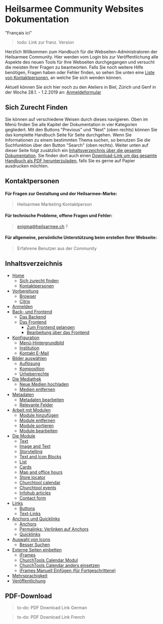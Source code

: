 # Heilsarmee Community Websites Dokumentation

"Français ici"
> todo: Link zur franz. Version

Herzlich Willkommen zum Handbuch für die Webseiten-Administratoren der Heilsarmee Community. Hier werden vom Login bis zur Veröffentlichung alle Aspekte des neuen Tools für Ihre Webseiten durchgegangen und versucht die meisten Ihrer Fragen zu beantworten. Falls Sie noch weitere Hilfe benötigen, Fragen haben oder Fehler finden, so sehen Sie unten eine [Liste von Kontaktpersonen](#kontaktpersonen), an welche Sie sich wenden können.

Aktuell können Sie sich hier noch zu den Ateliers in Biel, Zürich und Genf in der Woche 28.1. - 1.2.2019 an: [Anmeldeformular](https://calendly.com/ateliers-heilsarmee)

## Sich Zurecht Finden

Sie können auf verschiedene Weisen durch dieses navigieren. Oben im Menü finden Sie alle Kapitel der Dokumentation in vier Kategorien gegliedert. Mit den Buttons "Previous" und "Next" (oben rechts) können Sie das komplette Handbuch Seite für Seite durchgehen. Wenn Sie Informationen zu einem bestimmten Thema suchen, so benutzen Sie die Suchfunktion über den Button "Search" (oben rechts). Weiter unten auf dieser Seite folgt zusätzlich ein [Inhaltsverzeichnis über die gesamte Dokumentation](#inhaltsverzeichnis). Sie finden dort auch einen [Download-Link um das gesamte Handbuch als PDF herunterzuladen](#pdf-download), falls Sie es gerne auf Papier ausdrucken möchten.

## Kontaktpersonen

#### Für Fragen zur Gestaltung und der Heilsarmee-Marke:
> Heilsarmee Marketing Kontaktperson

#### Für technische Probleme, offene Fragen und Fehler:
> enigma@heilsarmee.ch ?

#### Für allgemeine, persönliche Unterstützung beim erstellen Ihrer Webseite:
> Erfahrene Benutzer aus der Community

## Inhaltsverzeichnis

- [Home](index.md)
    + [Sich zurecht finden](index.md#sich-zurecht-finden)
    + [Kontaktpersonen](index.md#kontaktpersonen)
- [Vorbereitung](de/00.00-prep.md)
    + [Browser](de/00.00-prep.md#browser)
    + [Citrix](de/00.00-prep.md#citrix)
- [Anmelden](de/00.01-login.md)
- [Back- und Frontend](de/00.02-back-and-front.md)
    + [Das Backend](de/00.02-back-and-front.md#das-backend)
    + [Das Frontend](de/00.02-back-and-front.md#das-frontend)
        * [Zum Frontend gelangen](de/00.02-back-and-front.md#zum-frontend-gelangen)
        * [Bearbeitung über das Frontend](de/00.02-back-and-front.md#bearbeitung-uber-das-frontend)
- [Konfiguration](de/00.03-config.md)
    + [Menü-Hintergrundbild](de/00.03-config.md#menu-hintergrundbild)
    + [Institution](de/00.03-config.md#institution)
    + [Kontakt E-Mail](de/00.03-config.md#kontakt-e-mail)
- [Bilder auswählen](de/01.00-choosing-images.md)
    + [Auflösung](de/01.00-choosing-images.md#auflosung)
    + [Komposition](de/01.00-choosing-images.md#komposition)
    + [Urheberrechte](de/01.00-choosing-images.md#urheberrechte)
- [Die Mediathek](de/01.01-library.md)
    + [Neue Medien hochladen](de/01.01-library.md#neue-medien-hochladen)
    + [Medien entfernen](de/01.01-library.md#medien-entfernen)
- [Metadaten](de/01.02-metadata.md)
    + [Metadaten bearbeiten](de/01.02-metadata.md#metadaten-bearbeiten)
    + [Relevante Felder](de/01.02-metadata.md#relevante-felder)
- [Arbeit mit Modulen](de/02.00-module-basics.md)
    + [Module hinzufügen](de/02.00-module-basics#module-hinzufugen)
    + [Module entfernen](de/02.00-module-basics#module-entfernen)
    + [Module sortieren](de/02.00-module-basics#module-sortieren)
    + [Module bearbeiten](de/02.00-module-basics#module-bearbeiten)
- [Die Module](de/02.01-modules.md)
    + [Text](de/02.01-modules.md#text)
    + [Image and Text](de/02.01-modules.md#image-and-text)
    + [Storytelling](de/02.01-modules.md#storytelling)
    + [Text and Icon Blocks](de/02.01-modules.md#text-and-icon-blocks)
    + [List](de/02.01-modules.md#list)
    + [Cards](de/02.01-modules.md#cards)
    + [Map and office hours](de/02.01-modules.md#map-and-office-hours)
    + [Store locator](de/02.01-modules.md#store-locator)
    + [Churchtool calendar](de/02.01-modules.md#churchtool-calendar)
    + [Churchtool events](de/02.01-modules.md#churchtool-events)
    + [Infohub articles](de/02.01-modules.md#infohub-articles)
    + [Contact form](de/02.01-modules.md#contact-form)
- [Links](de/03.00-links.md)
    + [Buttons](de/03.00-links.md#buttons)
    + [Text-Links](de/03.00-links.md#text-links)
- [Anchors und Quicklinks](de/03.01-quicklinks.md)
    + [Anchors](de/03.01-quicklinks.md#anchors)
    + [Permalinks: Verlinken auf Anchors](de/03.01-quicklinks.md#permalinks-verlinken-auf-anchors)
    + [Quicklinks](de/03.01-quicklinks.md#quicklinks)
- [Auswahl von Icons](de/03.02-icons.md)
    + [Besser Suchen](de/03.02-icons.md#besser-suchen)
- [Externe Seiten einbetten](de/03.03-embed.md)
    + [iFrames](de/03.03-embed.md#iframes)
    + [ChurchTools Calendar Modul](de/03.03-embed.md#churchtools-calendar-modul)
    + [ChurchTools Calendar anders einsetzen](de/03.03-embed.md#churchtools-calendar-anders-einsetzen)
    + [iFrames Manuell Einfügen (für Fortgeschrittene)](de/03.03-embed.md#iframes-manuell-einfugen-fur-fortgeschrittene)
- [Mehrsprachigkeit](de/03.04-multilingual.md)
- [Veröffentlichung](de/03.05-finish.md)

## PDF-Download

> to-do: PDF Download Link German

> to-do: PDF Download Link French
